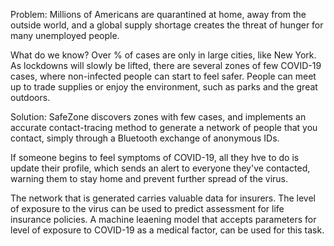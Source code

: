 
Problem: Millions of Americans are quarantined at home, away from the outside world, and a global supply shortage creates the threat of hunger for many unemployed people.

What do we know? Over % of cases are only in large cities, like New York. As lockdowns will slowly be lifted, there are several zones of few COVID-19 cases, where non-infected people can start to feel safer. People can meet up to trade supplies or enjoy the environment, such as parks and the great outdoors.

Solution: SafeZone discovers zones with few cases, and implements an accurate contact-tracing method to generate a network of people that you contact, simply through a Bluetooth exchange of anonymous IDs.



If someone begins to feel symptoms of COVID-19, all they hve to do is update their profile, which sends an alert to everyone they've contacted, warning them to stay home and prevent further spread of the virus.

The network that is generated carries valuable data for insurers. The level of exposure to the virus can be used to predict assessment for life insurance policies. A machine leaening model that accepts parameters for level of exposure to COVID-19 as a medical factor, can be used for this task.

